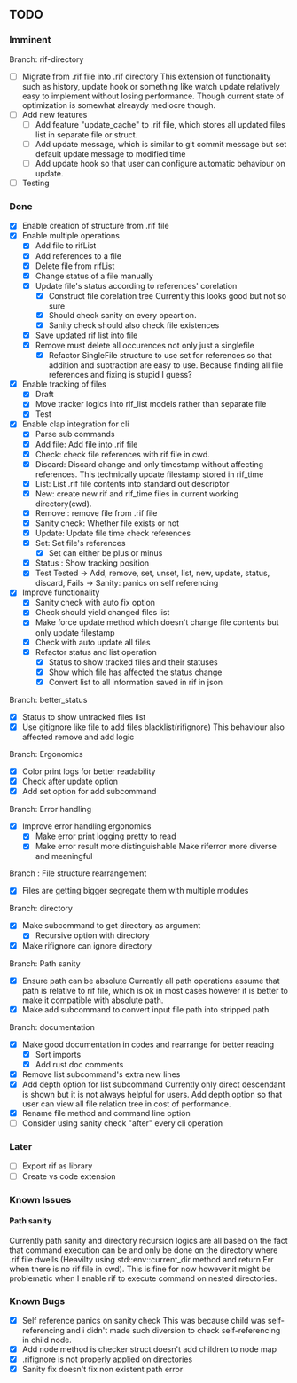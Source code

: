## TODO

### Imminent

Branch: rif-directory
* [ ] Migrate from .rif file into .rif directory
This extension of functionality such as history, update hook or something like watch update relatively easy to implement without losing performance. Though current state of optimization is somewhat alreaydy mediocre though.
* [ ] Add new features
	* [ ] Add feature "update_cache" to .rif file, which stores all updated files list in separate file or struct.
	* [ ] Add update message, which is similar to git commit message but set default update message to modified time
	* [ ] Add update hook so that user can configure automatic behaviour on update.

* [ ] Testing

### Done

* [x] Enable creation of structure from .rif file  
* [x] Enable multiple operations
	* [x] Add file to rifList
	* [x] Add references to a file
	* [x] Delete file from rifList
	* [x] Change status of a file manually
	* [x] Update file's status according to references' corelation
		* [x] Construct file corelation tree
		Currently this looks good but not so sure 
		* [x] Should check sanity on every opeartion.
		* [x] Sanity check should also check file existences
	* [x] Save updated rif list into file
	* [x] Remove must delete all occurences not only just a singlefile
		* [x] Refactor SingleFile structure to use set for references so that addition and subtraction are easy to use.
	Because finding all file references and fixing is stupid I guess?
* [x] Enable tracking of files
	* [x] Draft
	* [x] Move tracker logics into rif_list models rather than separate file
	* [x] Test 
* [x] Enable clap integration for cli
	* [x] Parse sub commands
     <!-- Add, Check, Discard, List, New, Remove, SanityCheck, Update, Set, Unset, Status -->
	* [x] Add file: Add file into .rif file
	* [x] Check: check file references with rif file in cwd.
	* [x] Discard: Discard change and only timestamp without affecting references.
	This technically update filestamp stored in rif_time
	* [x] List: List .rif file contents into standard out descriptor
	* [x] New: create new rif and rif_time files in current working directory(cwd).
	* [x] Remove : remove file from .rif file
	* [x] Sanity check: Whether file exists or not 
	* [x] Update: Update file time check references
	* [x] Set: Set file's references
		* [x] Set can either be plus or minus
	* [x] Status : Show tracking position
	* [x] Test 
	Tested -> Add, remove, set, unset, list, new, update, status, discard,
	Fails -> Sanity: panics on self referencing
* [x] Improve functionality
	* [x] Sanity check with auto fix option
	* [x] Check should yield changed files list
	* [x] Make force update method which doesn't change file contents but only update filestamp 
	* [x] Check with auto update all files
	* [x] Refactor status and list operation
		* [x] Status to show tracked files and their statuses
		* [x] Show which file has affected the status change
		* [x] Convert list to all information saved in rif in json

Branch: better_status
* [x] Status to show untracked files list
* [x] Use gitignore like file to add files blacklist(rifignore)
This behaviour also affected remove and add logic

Branch: Ergonomics
* [x] Color print logs for better readability
* [x] Check after update option
* [x] Add set option for add subcommand

Branch: Error handling
* [x] Improve error handling ergonomics
	* [x] Make error print logging pretty to read 
	* [x] Make error result more distinguishable
	Make riferror more diverse and meaningful

Branch : File structure rearrangement
* [x] Files are getting bigger segregate them with multiple modules

Branch: directory
* [x] Make subcommand to get directory as argument
	* [x] Recursive option with directory
* [x] Make rifignore can ignore directory

Branch: Path sanity
* [x] Ensure path can be absolute
Currently all path operations assume that path is relative to rif file, which is ok in most cases however it is better to make it compatible with absolute path.
* [x] Make add subcommand to convert input file path into stripped path

Branch: documentation
* [x] Make good documentation in codes and rearrange for better reading
	* [x] Sort imports
	* [x] Add rust doc comments

* [x] Remove list subcommand's extra new lines
* [x] Add depth option for list subcommand
Currently only direct descendant is shown but it is not always helpful for users. Add depth option so that user can view all file relation tree in cost of performance.
* [x] Rename file method and command line option
* [ ] Consider using sanity check "after" every cli operation

### Later

* [ ] Export rif as library
* [ ] Create vs code extension

### Known Issues

#### Path sanity
Currently path sanity and directory recursion logics are all based on the fact that command execution can be and only be done on the directory where .rif file dwells (Heavilty using std::env::current_dir method and return Err when there is no rif file in cwd). This is fine for now however it might be problematic when I enable rif to execute command on nested directories.

### Known Bugs

* [x] Self reference panics on sanity check 
This was because child was self-referencing and i didn't made such diversion to check self-referencing in child node.
* [x] Add node method is checker struct doesn't add children to node map
* [x] .rifignore is not properly applied on directories
* [x] Sanity fix doesn't fix non existent path error
